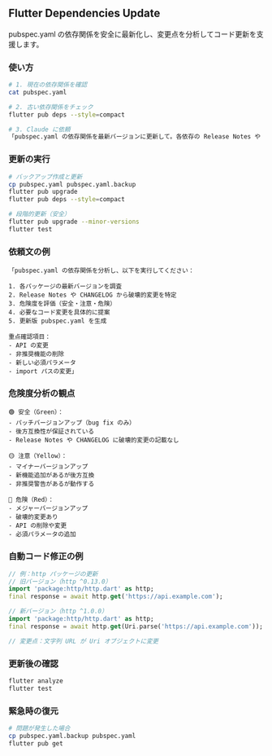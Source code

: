 ## Flutter Dependencies Update

pubspec.yaml の依存関係を安全に最新化し、変更点を分析してコード更新を支援します。

### 使い方

```bash
# 1. 現在の依存関係を確認
cat pubspec.yaml

# 2. 古い依存関係をチェック
flutter pub deps --style=compact

# 3. Claude に依頼
「pubspec.yaml の依存関係を最新バージョンに更新して。各依存の Release Notes や CHANGELOG を確認し、破壊的変更や危険度を分析して」
```

### 更新の実行

```bash
# バックアップ作成と更新
cp pubspec.yaml pubspec.yaml.backup
flutter pub upgrade
flutter pub deps --style=compact

# 段階的更新（安全）
flutter pub upgrade --minor-versions
flutter test
```

### 依頼文の例

```
「pubspec.yaml の依存関係を分析し、以下を実行してください：

1. 各パッケージの最新バージョンを調査
2. Release Notes や CHANGELOG から破壊的変更を特定
3. 危険度を評価（安全・注意・危険）
4. 必要なコード変更を具体的に提案
5. 更新版 pubspec.yaml を生成

重点確認項目：
- API の変更
- 非推奨機能の削除
- 新しい必須パラメータ
- import パスの変更」
```

### 危険度分析の観点

```
🟢 安全（Green）：
- パッチバージョンアップ（bug fix のみ）
- 後方互換性が保証されている
- Release Notes や CHANGELOG に破壊的変更の記載なし

🟡 注意（Yellow）：
- マイナーバージョンアップ
- 新機能追加があるが後方互換
- 非推奨警告があるが動作する

🔴 危険（Red）：
- メジャーバージョンアップ
- 破壊的変更あり
- API の削除や変更
- 必須パラメータの追加
```

### 自動コード修正の例

```dart
// 例：http パッケージの更新
// 旧バージョン（http ^0.13.0）
import 'package:http/http.dart' as http;
final response = await http.get('https://api.example.com');

// 新バージョン（http ^1.0.0）
import 'package:http/http.dart' as http;
final response = await http.get(Uri.parse('https://api.example.com'));

// 変更点：文字列 URL が Uri オブジェクトに変更
```

### 更新後の確認

```bash
flutter analyze
flutter test
```

### 緊急時の復元

```bash
# 問題が発生した場合
cp pubspec.yaml.backup pubspec.yaml
flutter pub get
```

